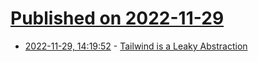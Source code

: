 # [Published on 2022-11-29](index.md)

* [2022-11-29, 14:19:52](https://lobste.rs/s/rcckgp/tailwind_is_leaky_abstraction) - [Tailwind is a Leaky Abstraction](https://jakelazaroff.com/words/tailwind-is-a-leaky-abstraction/)
